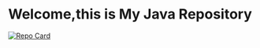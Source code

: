 # Welcome,this is My Java Repository

[![Repo Card](https://github-readme-stats.vercel.app/api/pin/?username=anaamel&repo=Java&bg_color=000&border_color=30A3DC&show_icons=true&icon_color=30A3DC&title_color=E94D5F&text_color=FFF)](https://github.com/SEUUSERNAME/SEUREPOSITORIO)
